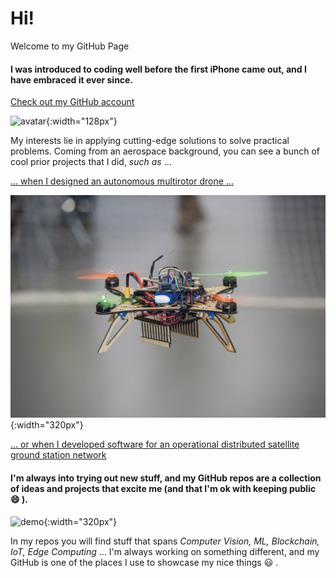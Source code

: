 # Hi!

Welcome to my GitHub Page

#### I was introduced to coding well before the first iPhone came out, and I have embraced it ever since.

[Check out my GitHub account](https://GitHub.com/MNahad)

![avatar](https://avatars0.githubusercontent.com/u/15460982){:width="128px"}

My interests lie in applying cutting-edge solutions to solve practical problems. Coming from an aerospace background, you can see a bunch of cool prior projects that I did, _such as_ ...

[... when I designed an autonomous multirotor drone ...](https://github.com/MNahad/soton-multirotor)

![QuadFly](https://github.com/MNahad/soton-multirotor/blob/master/assets/Untitled2.jpg "The UAV in flight"){:width="320px"}

[... or when I developed software for an operational distributed satellite ground station network](https://github.com/UoS3)

#### I'm always into trying out new stuff, and my GitHub repos are a collection of ideas and projects that excite me (and that I'm ok with keeping public :smile: ).

![demo](https://github.com/MNahad/great-uni-hack-18/blob/master/assets/demo.gif){:width="320px"}

In my repos you will find stuff that spans _Computer Vision, ML, Blockchain, IoT, Edge Computing_ ... I'm always working on something different, and my GitHub is one of the places I use to showcase my nice things :smiley: .
